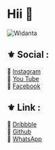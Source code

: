 # Hii 👋

<img src="https://github-readme-stats.vercel.app/api?username=Widanta&show_icons=true&theme=tokyonight" alt="Widanta" />

## :fleur_de_lis: Social :
:link: [Instagram](https://www.instagram.com/widantaa_/)<br>
:link: [You Tube](https://www.facebook.com/imade.widanta.5)<br>
:link: [Facebook](https://www.youtube.com/channel/UCT-EcPYl-tJ9elP_RKibUNg/featured?view_as=subscriber)

## :fleur_de_lis: Link :
:link: [Dribbble](https://dribbble.com/Widanta)<br>
:link: [Github](https://github.com/Widanta)<br>
:link: [WhatsApp](https://wa.me/+6287784793721)



<!--
**Widanta/Widanta** is a ✨ _special_ ✨ repository because its `README.md` (this file) appears on your GitHub profile.

Here are some ideas to get you started:

- 🔭 I’m currently working on ...
- 🌱 I’m currently learning ...
- 👯 I’m looking to collaborate on ...
- 🤔 I’m looking for help with ...
- 💬 Ask me about ...
- 📫 How to reach me: ...
- 😄 Pronouns: ...
- ⚡ Fun fact: ...
👋
-->
